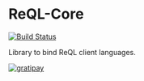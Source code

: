 ReQL-Core
=========
[![Build Status](https://travis-ci.org/grandquista/ReQL-Core.svg?branch=master)](https://travis-ci.org/grandquista/ReQL-Core)

Library to bind ReQL client languages.

[![gratipay](http://img.shields.io/gratipay/grandquista.svg)](https://gratipay.com/grandquista/)

